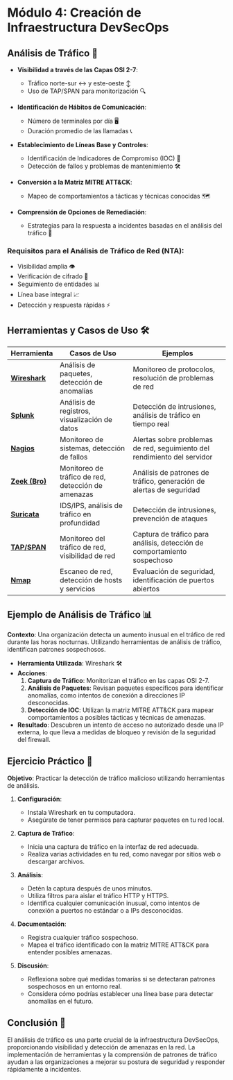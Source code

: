 # Módulo 4: Creación de Infraestructura DevSecOps

## Análisis de Tráfico 🚦

- **Visibilidad a través de las Capas OSI 2-7**:
  - Tráfico norte-sur ↔️ y este-oeste ↕️
  - Uso de TAP/SPAN para monitorización 🔍

- **Identificación de Hábitos de Comunicación**:
  - Número de terminales por día 🖥️
  - Duración promedio de las llamadas 📞

- **Establecimiento de Líneas Base y Controles**:
  - Identificación de Indicadores de Compromiso (IOC) 🚨
  - Detección de fallos y problemas de mantenimiento 🛠️

- **Conversión a la Matriz MITRE ATT&CK**:
  - Mapeo de comportamientos a tácticas y técnicas conocidas 🗺️

- **Comprensión de Opciones de Remediación**:
  - Estrategias para la respuesta a incidentes basadas en el análisis del tráfico 🔧

### Requisitos para el Análisis de Tráfico de Red (NTA):
- Visibilidad amplia 👁️
- Verificación de cifrado 🔐
- Seguimiento de entidades 📊
- Línea base integral 📈
- Detección y respuesta rápidas ⚡

## Herramientas y Casos de Uso 🛠️

| **Herramienta**      | **Casos de Uso**                                      | **Ejemplos**                        |
|-----------------------|-------------------------------------------------------|-------------------------------------|
| [**Wireshark**](https://www.wireshark.org) | Análisis de paquetes, detección de anomalías          | Monitoreo de protocolos, resolución de problemas de red |
| [**Splunk**](https://www.splunk.com) | Análisis de registros, visualización de datos         | Detección de intrusiones, análisis de tráfico en tiempo real |
| [**Nagios**](https://www.nagios.com) | Monitoreo de sistemas, detección de fallos            | Alertas sobre problemas de red, seguimiento del rendimiento del servidor |
| [**Zeek (Bro)**](https://zeek.org) | Monitoreo de tráfico de red, detección de amenazas    | Análisis de patrones de tráfico, generación de alertas de seguridad |
| [**Suricata**](https://suricata.io) | IDS/IPS, análisis de tráfico en profundidad           | Detección de intrusiones, prevención de ataques |
| [**TAP/SPAN**](https://www.cisco.com/c/en/us/products/switches/what-is-tap-span.html) | Monitoreo del tráfico de red, visibilidad de red      | Captura de tráfico para análisis, detección de comportamiento sospechoso |
| [**Nmap**](https://nmap.org) | Escaneo de red, detección de hosts y servicios        | Evaluación de seguridad, identificación de puertos abiertos |

## Ejemplo de Análisis de Tráfico 📊

**Contexto**: Una organización detecta un aumento inusual en el tráfico de red durante las horas nocturnas. Utilizando herramientas de análisis de tráfico, identifican patrones sospechosos.

- **Herramienta Utilizada**: Wireshark 🛠️
- **Acciones**:
  1. **Captura de Tráfico**: Monitorizan el tráfico en las capas OSI 2-7.
  2. **Análisis de Paquetes**: Revisan paquetes específicos para identificar anomalías, como intentos de conexión a direcciones IP desconocidas.
  3. **Detección de IOC**: Utilizan la matriz MITRE ATT&CK para mapear comportamientos a posibles tácticas y técnicas de amenazas.
- **Resultado**: Descubren un intento de acceso no autorizado desde una IP externa, lo que lleva a medidas de bloqueo y revisión de la seguridad del firewall.

## Ejercicio Práctico 📝

**Objetivo**: Practicar la detección de tráfico malicioso utilizando herramientas de análisis.

1. **Configuración**:
   - Instala Wireshark en tu computadora.
   - Asegúrate de tener permisos para capturar paquetes en tu red local.

2. **Captura de Tráfico**:
   - Inicia una captura de tráfico en la interfaz de red adecuada.
   - Realiza varias actividades en tu red, como navegar por sitios web o descargar archivos.

3. **Análisis**:
   - Detén la captura después de unos minutos.
   - Utiliza filtros para aislar el tráfico HTTP y HTTPS.
   - Identifica cualquier comunicación inusual, como intentos de conexión a puertos no estándar o a IPs desconocidas.

4. **Documentación**:
   - Registra cualquier tráfico sospechoso.
   - Mapea el tráfico identificado con la matriz MITRE ATT&CK para entender posibles amenazas.

5. **Discusión**:
   - Reflexiona sobre qué medidas tomarías si se detectaran patrones sospechosos en un entorno real.
   - Considera cómo podrías establecer una línea base para detectar anomalías en el futuro.

## Conclusión 📌

El análisis de tráfico es una parte crucial de la infraestructura DevSecOps, proporcionando visibilidad y detección de amenazas en la red. La implementación de herramientas y la comprensión de patrones de tráfico ayudan a las organizaciones a mejorar su postura de seguridad y responder rápidamente a incidentes.
